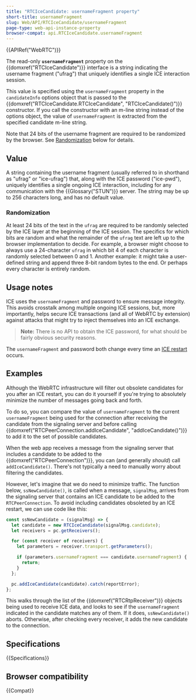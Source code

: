 ```yaml
---
title: "RTCIceCandidate: usernameFragment property"
short-title: usernameFragment
slug: Web/API/RTCIceCandidate/usernameFragment
page-type: web-api-instance-property
browser-compat: api.RTCIceCandidate.usernameFragment
---
```


{{APIRef("WebRTC")}}

The read-only **`usernameFragment`** property on the {{domxref("RTCIceCandidate")}} interface is a string indicating the
username fragment ("ufrag") that uniquely identifies a single ICE interaction session.

This value is specified using the `usernameFragment` property in the `candidateInfo` options object that is passed to the {{domxref("RTCIceCandidate.RTCIceCandidate", "RTCIceCandidate()")}} constructor.
If you call the constructor with an m-line string instead of the options object, the value of `usernameFragment` is extracted from the specified candidate m-line string.

Note that 24 bits of the username fragment are required to be randomized by the browser. See [Randomization](#randomization) below for details.

## Value

A string containing the username fragment (usually referred to in
shorthand as "ufrag" or "ice-ufrag") that, along with the ICE password ("ice-pwd"),
uniquely identifies a single ongoing ICE interaction, including for any communication
with the {{Glossary("STUN")}} server. The string may be up to 256 characters long, and
has no default value.

### Randomization

At least 24 bits of the text in the `ufrag` are required to be randomly
selected by the ICE layer at the beginning of the ICE session. The specifics for which
bits are random and what the remainder of the `ufrag` text are left up to the
browser implementation to decide. For example, a browser might choose to always use a
24-character `ufrag` in which bit 4 of each character is randomly selected
between 0 and 1. Another example: it might take a user-defined string and append three
8-bit random bytes to the end. Or perhaps every character is entirely random.

## Usage notes

ICE uses the `usernameFragment` and password to ensure message integrity.
This avoids crosstalk among multiple ongoing ICE sessions, but, more importantly, helps
secure ICE transactions (and all of WebRTC by extension) against attacks that might try
to inject themselves into an ICE exchange.

> **Note:** There is no API to obtain the ICE password, for what should be fairly obvious security reasons.

The `usernameFragment` and password both change every time an [ICE restart](/en-US/docs/Web/API/WebRTC_API/Session_lifetime#ice_restart) occurs.

## Examples

Although the WebRTC infrastructure will filter out obsolete candidates for you after an
ICE restart, you can do it yourself if you're trying to absolutely minimize the number
of messages going back and forth.

To do so, you can compare the value of `usernameFragment` to the current
`usernameFragment` being used for the connection after receiving the
candidate from the signaling server and before calling
{{domxref("RTCPeerConnection.addIceCandidate", "addIceCandidate()")}} to add it to the
set of possible candidates.

When the web app receives a message from the signaling server that includes a candidate
to be added to the {{domxref("RTCPeerConnection")}}, you can (and generally
_should_) call `addIceCandidate()`. There's not typically a need to
manually worry about filtering the candidates.

However, let's imagine that we do need to minimize traffic. The function below,
`ssNewCandidate()`, is called when a message, `signalMsg`, arrives
from the signaling server that contains an ICE candidate to be added to the
`RTCPeerConnection`. To avoid including candidates obsoleted by an ICE
restart, we can use code like this:

```js
const ssNewCandidate = (signalMsg) => {
  let candidate = new RTCIceCandidate(signalMsg.candidate);
  let receivers = pc.getReceivers();

  for (const receiver of receivers) {
    let parameters = receiver.transport.getParameters();

    if (parameters.usernameFragment === candidate.usernameFragment) {
      return;
    }
  };

  pc.addIceCandidate(candidate).catch(reportError);
};
```

This walks through the list of the {{domxref("RTCRtpReceiver")}} objects being used to
receive ICE data, and looks to see if the `usernameFragment` indicated in the
candidate matches any of them. If it does, `ssNewCandidate()` aborts.
Otherwise, after checking every receiver, it adds the new candidate to the connection.

## Specifications

{{Specifications}}

## Browser compatibility

{{Compat}}
